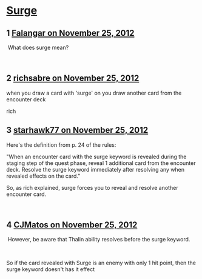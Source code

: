 # [Surge](https://community.fantasyflightgames.com/topic/74748-surge/)

## 1 [Falangar on November 25, 2012](https://community.fantasyflightgames.com/topic/74748-surge/?do=findComment&comment=727719)

 What does surge mean?

 

## 2 [richsabre on November 25, 2012](https://community.fantasyflightgames.com/topic/74748-surge/?do=findComment&comment=727722)

when you draw a card with 'surge' on you draw another card from the encounter deck

rich

## 3 [starhawk77 on November 25, 2012](https://community.fantasyflightgames.com/topic/74748-surge/?do=findComment&comment=727759)

Here's the definition from p. 24 of the rules:

"When an encounter card with the surge keyword is revealed during the staging step of the quest phase, reveal 1 additional card from the encounter deck. Resolve the surge keyword immediately after resolving any when revealed effects on the card."

So, as rich explained, surge forces you to reveal and resolve another encounter card. 

 

## 4 [CJMatos on November 25, 2012](https://community.fantasyflightgames.com/topic/74748-surge/?do=findComment&comment=727761)

 However, be aware that Thalin ability resolves before the surge keyword.

 

So if the card revealed with Surge is an enemy with only 1 hit point, then the surge keyword doesn't has it effect

